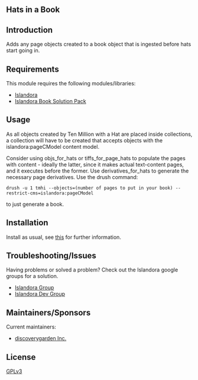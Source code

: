 ## Hats in a Book

## Introduction

Adds any page objects created to a book object that is ingested before hats
start going in.

## Requirements

This module requires the following modules/libraries:

* [Islandora](https://github.com/Islandora/islandora)
* [Islandora Book Solution Pack](https://github.com/Islandora/islandora_solution_pack_book)

## Usage

As all objects created by Ten Million with a Hat are placed inside collections,
a collection will have to be created that accepts objects with the
islandora:pageCModel content model.

Consider using objs_for_hats or tiffs_for_page_hats to populate the pages with
content - ideally the latter, since it makes actual text-content pages, and it 
executes before the former. Use derivatives_for_hats to generate the necessary
page derivatives. Use the drush command:

`drush -u 1 tmhi --objects=(number of pages to put in your book) --restrict-cms=islandora:pageCModel`

to just generate a book.

## Installation

Install as usual, see [this](https://drupal.org/documentation/install/modules-themes/modules-7) for further information.

## Troubleshooting/Issues

Having problems or solved a problem? Check out the Islandora google groups for a solution.

* [Islandora Group](https://groups.google.com/forum/?hl=en&fromgroups#!forum/islandora)
* [Islandora Dev Group](https://groups.google.com/forum/?hl=en&fromgroups#!forum/islandora-dev)

## Maintainers/Sponsors

Current maintainers:

* [discoverygarden Inc.](https://github.com/discoverygarden)

## License

[GPLv3](http://www.gnu.org/licenses/gpl-3.0.txt)
